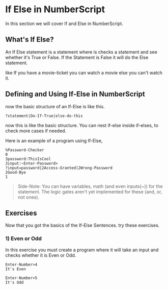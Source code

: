# If Else in NumberScript

In this section we will cover If and Else in NumberScript.

## What's If Else?

An If Else statement is a statement where is checks a statement and see whether it's True or False.
If the Statement is False it will do the Else statement.

like If you have a movie-ticket you can watch a movie else you can't watch it.

## Defining and Using If-Else in NumberScript

now the basic structure of an If-Else is like this.

```
?statement|Do-If-True|else-do-this
```

now this is like the basic structure.
You can nest if-else inside if-elses, to check more cases if needed.

Here is an example of a program using If-Else,

```
%Password-Checker
0
3password:ThisIsCool
3input:~Enter-Password>
?input=password|2Access-Granted|2Wrong-Password
2Good-Bye
1
```

> Side-Note: You can have variables, math (and even inputs(~)) for the statement. The logic gates aren't yet implemented for these (and, or, not ones).

## Exercises

Now that you got the basics of the If-Else Sentences. try these exercises.

### 1) Even or Odd

In this exercise you must create a program where it will take an input and checks whether it is Even or Odd.

```
Enter-Number>4
It's Even
```

```
Enter-Number>5
It's Odd
```